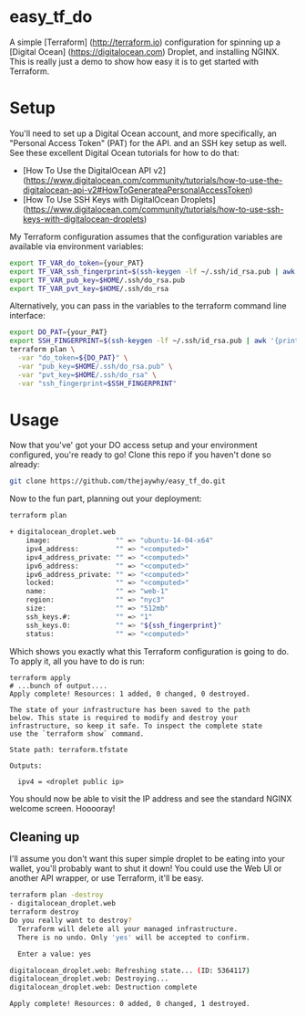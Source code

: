 # easy_tf_do
A simple [Terraform] (http://terraform.io) configuration for spinning up a [Digital Ocean] (https://digitalocean.com) Droplet, and installing NGINX. This is really just a demo to show how easy it is to get started with Terraform.

# Setup
You'll need to set up a Digital Ocean account, and more specifically, an "Personal Access Token" (PAT) for the API. and an SSH key setup as well. See these excellent Digital Ocean tutorials for how to do that:

- [How To Use the DigitalOcean API v2] (https://www.digitalocean.com/community/tutorials/how-to-use-the-digitalocean-api-v2#HowToGenerateaPersonalAccessToken)
- [How To Use SSH Keys with DigitalOcean Droplets] (https://www.digitalocean.com/community/tutorials/how-to-use-ssh-keys-with-digitalocean-droplets)

My Terraform configuration assumes that the configuration variables are available via environment variables:

```bash
export TF_VAR_do_token={your_PAT}
export TF_VAR_ssh_fingerprint=$(ssh-keygen -lf ~/.ssh/id_rsa.pub | awk '{print $2}')
export TF_VAR_pub_key=$HOME/.ssh/do_rsa.pub
export TF_VAR_pvt_key=$HOME/.ssh/do_rsa
```

Alternatively, you can pass in the variables to the terraform command line interface:

```bash
export DO_PAT={your_PAT}
export SSH_FINGERPRINT=$(ssh-keygen -lf ~/.ssh/id_rsa.pub | awk '{print $2}')
terraform plan \
  -var "do_token=${DO_PAT}" \
  -var "pub_key=$HOME/.ssh/do_rsa.pub" \
  -var "pvt_key=$HOME/.ssh/do_rsa" \
  -var "ssh_fingerprint=$SSH_FINGERPRINT"
```

# Usage
Now that you've' got your DO access setup and your environment configured, you're ready to go! Clone this repo if you haven't done so already:

```bash
git clone https://github.com/thejaywhy/easy_tf_do.git
```

Now to the fun part, planning out your deployment:

```bash
terraform plan

+ digitalocean_droplet.web
    image:                "" => "ubuntu-14-04-x64"
    ipv4_address:         "" => "<computed>"
    ipv4_address_private: "" => "<computed>"
    ipv6_address:         "" => "<computed>"
    ipv6_address_private: "" => "<computed>"
    locked:               "" => "<computed>"
    name:                 "" => "web-1"
    region:               "" => "nyc3"
    size:                 "" => "512mb"
    ssh_keys.#:           "" => "1"
    ssh_keys.0:           "" => "${ssh_fingerprint}"
    status:               "" => "<computed>"
```

Which shows you exactly what this Terraform configuration is going to do. To apply it, all you have to do is run:

```
terraform apply
# ...bunch of output....
Apply complete! Resources: 1 added, 0 changed, 0 destroyed.

The state of your infrastructure has been saved to the path
below. This state is required to modify and destroy your
infrastructure, so keep it safe. To inspect the complete state
use the `terraform show` command.

State path: terraform.tfstate

Outputs:

  ipv4 = <droplet public ip>
```

You should now be able to visit the IP address and see the standard NGINX welcome screen. Hooooray!

## Cleaning up
I'll assume you don't want this super simple droplet to be eating into your wallet, you'll probably want to shut it down! You could use the Web UI or another API wrapper, or use Terraform, it'll be easy.

```bash
terraform plan -destroy
- digitalocean_droplet.web
terraform destroy
Do you really want to destroy?
  Terraform will delete all your managed infrastructure.
  There is no undo. Only 'yes' will be accepted to confirm.

  Enter a value: yes

digitalocean_droplet.web: Refreshing state... (ID: 5364117)
digitalocean_droplet.web: Destroying...
digitalocean_droplet.web: Destruction complete

Apply complete! Resources: 0 added, 0 changed, 1 destroyed.
```
